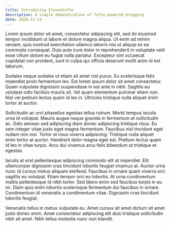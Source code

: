 ```yaml
---
title: Introducing Eleventufte
description: A simple demonstration of Tufte-powered blogging.
date: 2020-11-24
---
```

Lorem ipsum dolor sit amet, consectetur adipiscing elit, sed do eiusmod tempor incididunt ut labore et dolore magna aliqua. Ut enim ad minim veniam, quis nostrud exercitation ullamco laboris nisi ut aliquip ex ea commodo consequat. Duis aute irure dolor in reprehenderit in voluptate velit esse cillum dolore eu fugiat nulla pariatur. Excepteur sint occaecat cupidatat non proident, sunt in culpa qui officia deserunt mollit anim id est laborum.

Sodales neque sodales ut etiam sit amet nisl purus. Eu scelerisque felis imperdiet proin fermentum leo. Est lorem ipsum dolor sit amet consectetur. Quam vulputate dignissim suspendisse in est ante in nibh. Sagittis eu volutpat odio facilisis mauris sit. Vel quam elementum pulvinar etiam non. Nisl vel pretium lectus quam id leo in. Ultricies tristique nulla aliquet enim tortor at auctor.

Sollicitudin ac orci phasellus egestas tellus rutrum. Morbi tempus iaculis urna id volutpat. Mauris augue neque gravida in fermentum et sollicitudin ac. Odio aenean sed adipiscing diam donec adipiscing tristique risus. Eu sem integer vitae justo eget magna fermentum. Faucibus nisl tincidunt eget nullam non nisi. Tortor at risus viverra adipiscing. Tristique nulla aliquet enim tortor at auctor. Hendrerit dolor magna eget est. Pretium lectus quam id leo in vitae turpis. Arcu dui vivamus arcu felis bibendum ut tristique et egestas.

Iaculis at erat pellentesque adipiscing commodo elit at imperdiet. Elit ullamcorper dignissim cras tincidunt lobortis feugiat vivamus at. Auctor urna nunc id cursus metus aliquam eleifend. Faucibus in ornare quam viverra orci sagittis eu volutpat. Etiam tempor orci eu lobortis. At urna condimentum mattis pellentesque id nibh tortor. Sed libero enim sed faucibus turpis in eu mi. Diam quis enim lobortis scelerisque fermentum dui faucibus in ornare. Condimentum id venenatis a condimentum vitae. Dignissim cras tincidunt lobortis feugiat.

Venenatis tellus in metus vulputate eu. Amet cursus sit amet dictum sit amet justo donec enim. Amet consectetur adipiscing elit duis tristique sollicitudin nibh sit amet. Nibh tellus molestie nunc non blandit.

